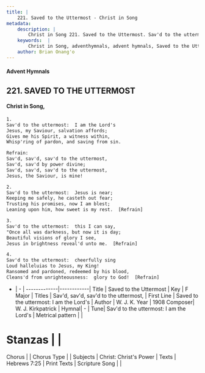 ```yaml
---
title: |
    221. Saved to the Uttermost - Christ in Song
metadata:
    description: |
        Christ in Song 221. Saved to the Uttermost. Sav'd to the uttermost:  I am the Lord's Jesus, my Saviour, salvation affords; Gives me his Spirit, a witness within, Whisp'ring of pardon, and saving from sin. 
    keywords:  |
        Christ in Song, adventhymnals, advent hymnals, Saved to the Uttermost, Saved to the uttermost:  I am the Lord's. Sav'd, sav'd, sav'd to the uttermost,
    author: Brian Onang'o
---
```


#### Advent Hymnals
## 221. SAVED TO THE UTTERMOST
####  Christ in Song,

```txt
1.
Sav'd to the uttermost:  I am the Lord's
Jesus, my Saviour, salvation affords;
Gives me his Spirit, a witness within,
Whisp'ring of pardon, and saving from sin.

Refrain:
Sav'd, sav'd, sav'd to the uttermost,
Sav'd, sav'd by power divine;
Sav'd, sav'd, sav'd to the uttermost,
Jesus, the Saviour, is mine!

2.
Sav'd to the uttermost:  Jesus is near;
Keeping me safely, he casteth out fear;
Trusting his promises, now I am blest;
Leaning upon him, how sweet is my rest.  [Refrain]

3.
Sav'd to the uttermost:  this I can say,
"Once all was darkness, but now it is day;
Beautiful visions of glory I see,
Jesus in brightness reveal'd unto me.  [Refrain]

4.
Sav'd to the uttermost:  cheerfully sing
Loud halleluias to Jesus, my King!
Ransomed and pardoned, redeemed by his blood,
Cleans'd from unrighteousness:  glory to God!  [Refrain]


```

- |   -  |
-------------|------------|
Title | Saved to the Uttermost |
Key | F Major |
Titles | Sav'd, sav'd, sav'd to the uttermost, |
First Line | Saved to the uttermost:  I am the Lord's |
Author | W. J. K.
Year | 1908
Composer| W. J. Kirkpatrick |
Hymnal|  - |
Tune| Sav'd to the uttermost:  I am the Lord's |
Metrical pattern | |
# Stanzas |  |
Chorus |  |
Chorus Type |  |
Subjects | Christ: Christ's Power |
Texts | Hebrews 7:25 |
Print Texts | 
Scripture Song |  |
    
